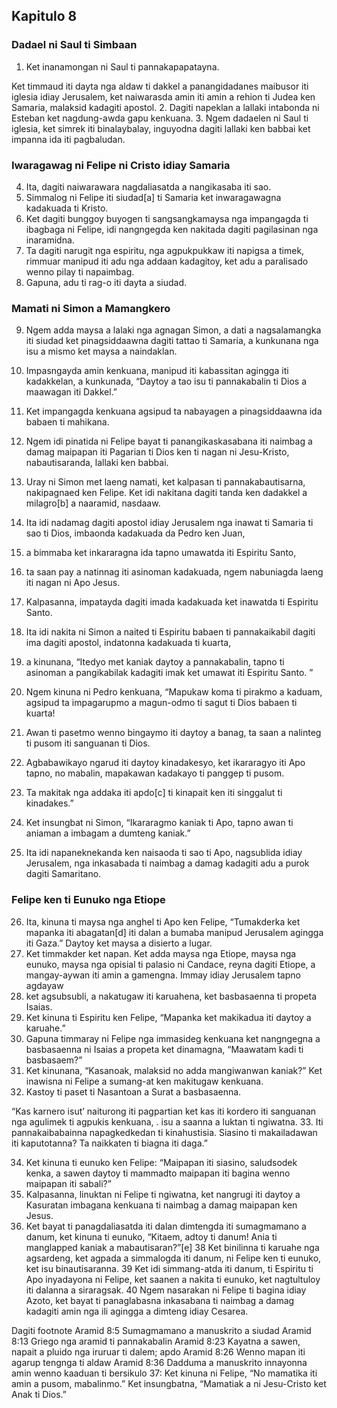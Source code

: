 Kapitulo 8
----------

### Dadael ni Saul ti Simbaan

1. Ket inanamongan ni Saul ti pannakapapatayna.

Ket timmaud iti dayta nga aldaw ti dakkel a panangidadanes maibusor iti iglesia idiay Jerusalem, ket naiwarasda amin iti amin a rehion ti Judea ken Samaria, malaksid kadagiti apostol.
2. Dagiti napeklan a lallaki intabonda ni Esteban ket nagdung-awda gapu kenkuana.
3. Ngem dadaelen ni Saul ti iglesia, ket simrek iti binalaybalay, inguyodna dagiti lallaki ken babbai ket impanna ida iti pagbaludan.

### Iwaragawag ni Felipe ni Cristo idiay Samaria

4. Ita, dagiti naiwarawara nagdaliasatda a nangikasaba iti sao.
5. Simmalog ni Felipe iti siudad[a] ti Samaria ket inwaragawagna kadakuada ti Kristo.
6. Ket dagiti bunggoy buyogen ti sangsangkamaysa nga impangagda ti ibagbaga ni Felipe, idi nangngegda ken nakitada dagiti pagilasinan nga inaramidna.
7. Ta dagiti narugit nga espiritu, nga agpukpukkaw iti napigsa a timek, rimmuar manipud iti adu nga addaan kadagitoy, ket adu a paralisado wenno pilay ti napaimbag.
8. Gapuna, adu ti rag-o iti dayta a siudad.

### Mamati ni Simon a Mamangkero

9. Ngem adda maysa a lalaki nga agnagan Simon, a dati a nagsalamangka iti siudad ket pinagsiddaawna dagiti tattao ti Samaria, a kunkunana nga isu a mismo ket maysa a naindaklan.
10. Impasngayda amin kenkuana, manipud iti kabassitan agingga iti kadakkelan, a kunkunada, “Daytoy a tao isu ti pannakabalin ti Dios a maawagan iti Dakkel.”
11. Ket impangagda kenkuana agsipud ta nabayagen a pinagsiddaawna ida babaen ti mahikana.
12. Ngem idi pinatida ni Felipe bayat ti panangikaskasabana iti naimbag a damag maipapan iti Pagarian ti Dios ken ti nagan ni Jesu-Kristo, nabautisaranda, lallaki ken babbai.
13. Uray ni Simon met laeng namati, ket kalpasan ti pannakabautisarna, nakipagnaed ken Felipe. Ket idi nakitana dagiti tanda ken dadakkel a milagro[b] a naaramid, nasdaaw.

14. Ita idi nadamag dagiti apostol idiay Jerusalem nga inawat ti Samaria ti sao ti Dios, imbaonda kadakuada da Pedro ken Juan,
15. a bimmaba ket inkararagna ida tapno umawatda iti Espiritu Santo,
16. ta saan pay a natinnag iti asinoman kadakuada, ngem nabuniagda laeng iti nagan ni Apo Jesus.
17. Kalpasanna, impatayda dagiti imada kadakuada ket inawatda ti Espiritu Santo.
18. Ita idi nakita ni Simon a naited ti Espiritu babaen ti pannakaikabil dagiti ima dagiti apostol, indatonna kadakuada ti kuarta,
19. a kinunana, “Itedyo met kaniak daytoy a pannakabalin, tapno ti asinoman a pangikabilak kadagiti imak ket umawat iti Espiritu Santo. ”
20. Ngem kinuna ni Pedro kenkuana, “Mapukaw koma ti pirakmo a kaduam, agsipud ta impagarupmo a magun-odmo ti sagut ti Dios babaen ti kuarta!
21. Awan ti pasetmo wenno bingaymo iti daytoy a banag, ta saan a nalinteg ti pusom iti sanguanan ti Dios.
22. Agbabawikayo ngarud iti daytoy kinadakesyo, ket ikararagyo iti Apo tapno, no mabalin, mapakawan kadakayo ti panggep ti pusom.
23. Ta makitak nga addaka iti apdo[c] ti kinapait ken iti singgalut ti kinadakes.”
24. Ket insungbat ni Simon, “Ikararagmo kaniak ti Apo, tapno awan ti aniaman a imbagam a dumteng kaniak.”

25. Ita idi napaneknekanda ken naisaoda ti sao ti Apo, nagsublida idiay Jerusalem, nga inkasabada ti naimbag a damag kadagiti adu a purok dagiti Samaritano.

### Felipe ken ti Eunuko nga Etiope

26. Ita, kinuna ti maysa nga anghel ti Apo ken Felipe, “Tumakderka ket mapanka iti abagatan[d] iti dalan a bumaba manipud Jerusalem agingga iti Gaza.” Daytoy ket maysa a disierto a lugar.
27. Ket timmakder ket napan. Ket adda maysa nga Etiope, maysa nga eunuko, maysa nga opisial ti palasio ni Candace, reyna dagiti Etiope, a mangay-aywan iti amin a gamengna. Immay idiay Jerusalem tapno agdayaw
28. ket agsubsubli, a nakatugaw iti karuahena, ket basbasaenna ti propeta Isaias.
29. Ket kinuna ti Espiritu ken Felipe, “Mapanka ket makikadua iti daytoy a karuahe.”
30. Gapuna timmaray ni Felipe nga immasideg kenkuana ket nangngegna a basbasaenna ni Isaias a propeta ket dinamagna, “Maawatam kadi ti basbasaem?”
31. Ket kinunana, “Kasanoak, malaksid no adda mangiwanwan kaniak?” Ket inawisna ni Felipe a sumang-at ken makitugaw kenkuana.
32. Kastoy ti paset ti Nasantoan a Surat a basbasaenna.

“Kas karnero isut’ naiturong iti pagpartian
ket kas iti kordero iti sanguanan nga agulimek ti agpukis kenkuana, .
isu a saanna a luktan ti ngiwatna.
33. Iti pannakaibabainna napagkedkedan ti kinahustisia.
    Siasino ti makailadawan iti kaputotanna?
    Ta naikkaten ti biagna iti daga.”

34. Ket kinuna ti eunuko ken Felipe: “Maipapan iti siasino, saludsodek kenka, a sawen daytoy ti mammadto maipapan iti bagina wenno maipapan iti sabali?”
35. Kalpasanna, linuktan ni Felipe ti ngiwatna, ket nangrugi iti daytoy a Kasuratan imbagana kenkuana ti naimbag a damag maipapan ken Jesus.
36. Ket bayat ti panagdaliasatda iti dalan dimtengda iti sumagmamano a danum, ket kinuna ti eunuko, “Kitaem, adtoy ti danum! Ania ti manglapped kaniak a mabautisaran?”[e] 38 Ket binilinna ti karuahe nga agsardeng, ket agpada a simmalogda iti danum, ni Felipe ken ti eunuko, ket isu binautisaranna. 39 Ket idi simmang-atda iti danum, ti Espiritu ti Apo inyadayona ni Felipe, ket saanen a nakita ti eunuko, ket nagtultuloy iti dalanna a siraragsak. 40 Ngem nasarakan ni Felipe ti bagina idiay Azoto, ket bayat ti panaglabasna inkasabana ti naimbag a damag kadagiti amin nga ili agingga a dimteng idiay Cesarea.

Dagiti footnote
Aramid 8:5 Sumagmamano a manuskrito a siudad
Aramid 8:13 Griego nga aramid ti pannakabalin
Aramid 8:23 Kayatna a sawen, napait a pluido nga iruruar ti dalem; apdo
Aramid 8:26 Wenno mapan iti agarup tengnga ti aldaw
Aramid 8:36 Dadduma a manuskrito innayonna amin wenno kaaduan ti bersikulo 37: Ket kinuna ni Felipe, “No mamatika iti amin a pusom, mabalinmo.” Ket insungbatna, “Mamatiak a ni Jesu-Cristo ket Anak ti Dios.”
